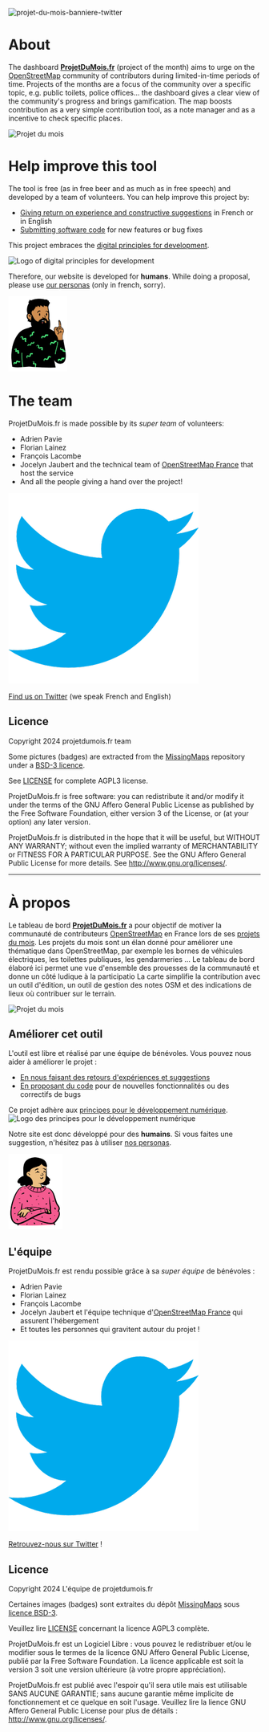 ![projet-du-mois-banniere-twitter](https://user-images.githubusercontent.com/11553211/109954309-7a85b180-7ce1-11eb-8026-38e6e1526b2f.png)

# About
The dashboard __[ProjetDuMois.fr](https://projetdumois.fr)__ (project of the month) aims to urge on the [OpenStreetMap](https://openstreetmap.org) community of contributors during limited-in-time periods of time. Projects of the months are a focus of the community over a specific topic, e.g. public toilets, police offices... the dashboard gives a clear view of the community's progress and brings gamification. The map boosts contribution as a very simple contribution tool, as a note manager and as a incentive to check specific places.

![Projet du mois](/website/images/logo_mini.png)

# Help improve this tool

The tool is free (as in free beer and as much as in free speech) and developed by a team of volunteers. You can help improve this project by:
* [Giving return on experience and constructive suggestions](https://github.com/vdct/ProjetDuMois/issues) in French or in English
* [Submitting software code](DEVELOP.md) for new features or bug fixes

This project embraces the [digital principles for development](https://digitalprinciples.org/).

![Logo of digital principles for development](/website/images/pdd-en.png)

Therefore, our website is developed for __humans__.
While doing a proposal, please use [our personas](https://github.com/vdct/ProjetDuMois/issues/66) (only in french, sorry).

![Personna](/website/images/personna_h.png)

# The team
ProjetDuMois.fr is made possible by its _super team_ of volunteers:

* Adrien Pavie
* Florian Lainez
* François Lacombe
* Jocelyn Jaubert and the technical team of [OpenStreetMap France](https://openstreetmap.fr) that host the service
* And all the people giving a hand over the project!

![Twitter logo](/website/images/twitter.png)

[Find us on Twitter](https://twitter.com/projetdumois) (we speak French and English)

## Licence

Copyright 2024 projetdumois.fr team

Some pictures (badges) are extracted from the [MissingMaps](https://github.com/MissingMaps/users) repository under a [BSD-3 licence](https://github.com/MissingMaps/users/blob/master/LICENSE).

See [LICENSE](LICENSE.txt) for complete AGPL3 license.


ProjetDuMois.fr is free software: you can redistribute it and/or modify it under the terms of the GNU Affero General Public License as published by the Free Software Foundation, either version 3 of the License, or (at your option) any later version.

ProjetDuMois.fr is distributed in the hope that it will be useful, but WITHOUT ANY WARRANTY; without even the implied warranty of MERCHANTABILITY or FITNESS FOR A PARTICULAR PURPOSE.  See the GNU Affero General Public License for more details. See http://www.gnu.org/licenses/.


-----

# À propos

Le tableau de bord __[ProjetDuMois.fr](https://projetdumois.fr)__ a pour objectif de motiver la communauté de contributeurs [OpenStreetMap](https://openstreetmap.fr) en France lors de ses [projets du mois](https://wiki.openstreetmap.org/wiki/FR:Project_of_the_month). Les projets du mois sont un élan donné pour améliorer une thématique dans OpenStreetMap, par exemple les bornes de véhicules électriques, les toilettes publiques, les gendarmeries ... Le tableau de bord élaboré ici permet une vue d'ensemble des prouesses de la communauté et donne un côté ludique à la participatio
La carte simplifie la contribution avec un outil d'édition, un outil de gestion des notes OSM et des indications de lieux où contribuer sur le terrain.

![Projet du mois](/website/images/logo_mini.png)


## Améliorer cet outil

L'outil est libre et réalisé par une équipe de bénévoles. Vous pouvez nous aider à améliorer le projet :

* [En nous faisant des retours d'expériences et suggestions](https://github.com/vdct/ProjetDuMois/issues)
* [En proposant du code](DEVELOP.md) pour de nouvelles fonctionnalités ou des correctifs de bugs

Ce projet adhère aux [principes pour le développement numérique](https://digitalprinciples.org/).
![Logo des principes pour le développement numérique](/website/images/pdd.png)

Notre site est donc développé pour des __humains__.
Si vous faites une suggestion, n'hésitez pas à utiliser [nos personas](https://github.com/vdct/ProjetDuMois/issues/66).

![Personna](/website/images/personna_f.png)

## L'équipe

ProjetDuMois.fr est rendu possible grâce à sa _super équipe_ de bénévoles :

* Adrien Pavie
* Florian Lainez
* François Lacombe
* Jocelyn Jaubert et l'équipe technique d'[OpenStreetMap France](https://openstreetmap.fr) qui assurent l'hébergement
* Et toutes les personnes qui gravitent autour du projet !

![Twitter logo](/website/images/twitter.png)

[Retrouvez-nous sur Twitter](https://twitter.com/projetdumois) !


## Licence

Copyright 2024 L'équipe de projetdumois.fr

Certaines images (badges) sont extraites du dépôt [MissingMaps](https://github.com/MissingMaps/users) sous [licence BSD-3](https://github.com/MissingMaps/users/blob/master/LICENSE).

Veuillez lire [LICENSE](LICENSE.txt) concernant la licence AGPL3 complète.


ProjetDuMois.fr est un Logiciel Libre : vous pouvez le redistribuer et/ou le modifier sous le termes de la licence GNU Affero General Public License, publié par la Free Software Foundation. La licence applicable est soit la version 3 soit une version ultérieure (à votre propre appréciation).

ProjetDuMois.fr est publié avec l'espoir qu'il sera utile mais est utilisable SANS AUCUNE GARANTIE; sans aucune garantie même implicite de fonctionnement et ce quelque en soit l'usage. Veuillez lire la lience GNU Affero General Public License pour plus de détails : http://www.gnu.org/licenses/.
